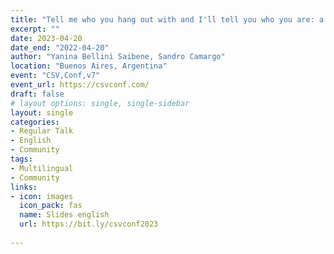 ```yaml
---
title: "Tell me who you hang out with and I'll tell you who you are: a collaborative analysis using social network analysis."
excerpt: ""
date: 2023-04-20
date_end: "2022-04-20"
author: "Yanina Bellini Saibene, Sandro Camargo"
location: "Buenos Aires, Argentina"
event: "CSV,Conf,v7"
event_url: https://csvconf.com/
draft: false
# layout options: single, single-sidebar
layout: single
categories:
- Regular Talk
- English
- Community
tags:
- Multilingual
- Community
links:
- icon: images
  icon_pack: fas
  name: Slides english
  url: https://bit.ly/csvconf2023
  
---
```


